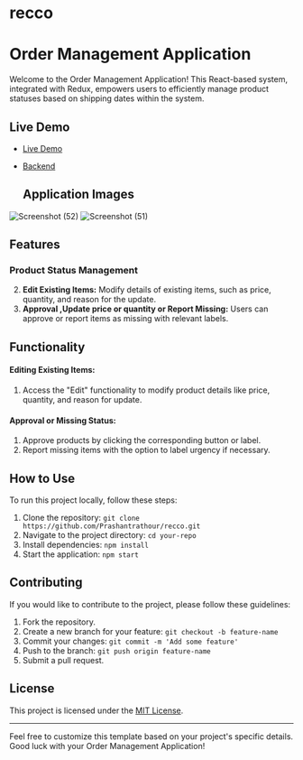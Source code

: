 # recco
# Order Management Application

Welcome to the Order Management Application! This React-based system, integrated with Redux, empowers users to efficiently manage product statuses based on shipping dates within the system.

## Live Demo
- [Live Demo](https://frontend-prashantrathour.vercel.app/)
- [Backend](https://api-ex7s.onrender.com)

  ## Application Images
![Screenshot (52)](https://github.com/Prashantrathour/recco/assets/112960345/28d059de-9278-44d4-b488-a0799de3c86a)
![Screenshot (51)](https://github.com/Prashantrathour/recco/assets/112960345/1e4c4a2d-765f-4750-a714-e61759c652a1)

## Features

### Product Status Management

2. **Edit Existing Items:** Modify details of existing items, such as price, quantity, and reason for the update.
3. **Approval ,Update price or quantity or Report Missing:** Users can approve or report items as missing with relevant labels.

## Functionality




#### Editing Existing Items:
1. Access the "Edit" functionality to modify product details like price, quantity, and reason for update.

#### Approval or Missing Status:
1. Approve products by clicking the corresponding button or label.
2. Report missing items with the option to label urgency if necessary.

## How to Use

To run this project locally, follow these steps:

1. Clone the repository: `git clone https://github.com/Prashantrathour/recco.git`
2. Navigate to the project directory: `cd your-repo`
3. Install dependencies: `npm install`
4. Start the application: `npm start`

## Contributing

If you would like to contribute to the project, please follow these guidelines:

1. Fork the repository.
2. Create a new branch for your feature: `git checkout -b feature-name`
3. Commit your changes: `git commit -m 'Add some feature'`
4. Push to the branch: `git push origin feature-name`
5. Submit a pull request.

## License

This project is licensed under the [MIT License](LICENSE).

---

Feel free to customize this template based on your project's specific details. Good luck with your Order Management Application!

